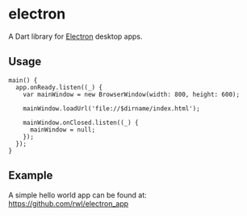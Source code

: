 # electron

A Dart library for [Electron][] desktop apps.

[Electron]: http://electron.atom.io/

## Usage
   
    main() {
      app.onReady.listen((_) {
        var mainWindow = new BrowserWindow(width: 800, height: 600);
    
        mainWindow.loadUrl('file://$dirname/index.html');
    
        mainWindow.onClosed.listen((_) {
          mainWindow = null;
        });
      });
    }

## Example

A simple hello world app can be found at: https://github.com/rwl/electron_app
